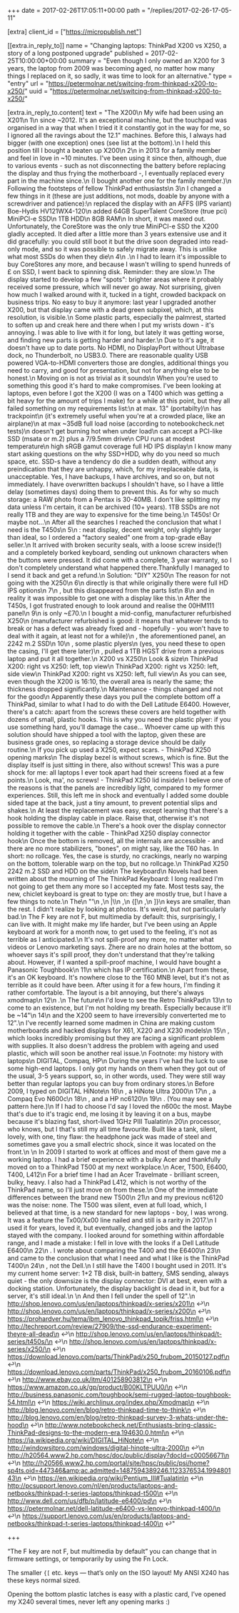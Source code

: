 +++
date = 2017-02-26T17:05:11+00:00
path = "/replies/2017-02-26-17-05-11"

[extra]
client_id = ["https://micropublish.net"]

[[extra.in_reply_to]]
name = "Changing laptops: ThinkPad X200 vs X250, a story of a long postponed upgrade"
published = 2017-02-25T10:00:00+00:00
summary = "Even though I only owned an X200 for 3 years, the laptop from 2009 was becoming aged, no matter how many things I replaced on it, so sadly, it was time to look for an alternative."
type = "entry"
url = "https://petermolnar.net/switcing-from-thinkpad-x200-to-x250/"
uuid = "https://petermolnar.net/switcing-from-thinkpad-x200-to-x250/"

[extra.in_reply_to.content]
text = "The X200\n      My wife had been using an X201\n       1\n       since ~2012. It's an exceptional machine, but the touchpad was organised in a way that when I tried it it constantly got in the way for me, so I ignored all the ravings about the 12.1\" machines. Before this, I always had bigger (with one exception) ones (see list at the bottom).\n      I held this position till I bought a beaten up X200\n       2\n       in 2013 for a family member and feel in love in ~10 minutes. I've been using it since then, although, due to various events - such as not disconnecting the battery before replacing the display and thus frying the motherboard -, I eventually replaced every part in the machine since.\n       (I bought another one for the family member.)\n      Following the footsteps of fellow ThinkPad enthusiasts\n       3\n       I changed a few things in it (these are just additions, not mods, doable by anyone with a screwdriver and patience):\n      replaced the display with an AFFS (IPS variant) Boe-Hydis HV121WX4-120\n       added 64GB SuperTalent CoreStore (true pci) MiniPCI-e SSD\n       1TB HDD\n       8GB RAM\n      In short, it was maxed out. Unfortunately, the CoreStore was the only true MiniPCI-e SSD the X200 gladly accepted. It died after a little more than 3 years extensive use and it did gracefully: you could still boot it but the drive soon degraded into read-only mode, and so it was possible to safely migrate away. This is unlike what most SSDs do when they die\n       4\n       .\n      I had to learn it's impossible to buy CoreStores any more, and because I wasn't willing to spend hunreds of £ on SSD, I went back to spinning disk. Reminder: they are slow.\n      The display started to develop a few \"spots\": brighter areas where it probably received some pressure, which will never go away. Not surprising, given how much I walked around with it, tucked in a tight, crowded backpack on business trips. No easy to buy it anymore: last year I upgraded another X200, but that display came with a dead green subpixel, which, at this resolution, is visible.\n      Some plastic parts, especially the palmrest, started to soften up and creak here and there when I put my wrists down - it's annoying. I was able to live with it for long, but lately it was getting worse, and finding new parts is getting harder and harder.\n      Due to it's age, it doesn't have up to date ports. No HDMI, no DisplayPort without Ultrabase dock, no Thunderbolt, no USB3.0. There are reasonable quality USB powered VGA-to-HDMI converters those are dongles, additional things you need to carry, and good for presentation, but not for anything else to be honest.\n      Moving on is not as trivial as it sounds\n      When you're used to something this good it's hard to make compromises. I've been looking at laptops, even before I got the X200 (I was on a T400 which was getting a bit heavy for the amount of trips I make) for a while at this point, but they all failed something on my requirements list:\n      at max. 13\" (portabilty)\n       has trackpoint\n        (it's extremely useful when you're at a crowded place, like an airplane)\n       at max ~35dB full load noise (according to notebookcheck.net tests)\n       doesn't get burning hot when under load\n       can accept a PCI-like SSD (msata or m.2) plus a 7/9.5mm drive\n       CPU runs at modest temperature\n       high sRGB gamut coverage full HD IPS display\n      I know many start asking questions on the why SSD+HDD, why do you need so much space, etc. SSD-s have a tendency do die a sudden death, without any preindication that they are unhappy, which, for my irreplaceable data, is unacceptable. Yes, I have backups, I have archives, and so on, but not immediately. I have overwritten backups I shouldn't have, so I have a little delay (sometimes days) doing them to prevent this. As for why so much storage: a RAW photo from a Pentax is 30-40MB. I don't like splitting my data unless I'm certain, it can be archived (10+ years). 1TB SSDs are not really 1TB and they are way to expensive for the time being.\n      T450s! Or maybe not...\n      After all the searches I reached the conclusion that what I need is the T450s\n       5\n       : neat display, decent weight, only slightly larger than ideal, so I ordered a \"factory sealed\" one from a top-grade eBay seller.\n      It arrived with broken security seals, with a loose screw inside(!) and a completely borked keyboard, sending out unknown characters when the buttons were pressed. It did come with a complete, 3 year warranty, so I don't completely understand what happened there.Thankfully I managed to I send it back and get a refund.\n      Solution: \"DIY\" X250\n      The reason for not going with the X250\n       6\n       directly is that while originally there were full HD IPS options\n       7\n       , but this disappeared from the parts list\n       8\n       and in reality it was impossible to get one with a display like this.\n      After the T450s, I got frustrated enough to look around and realise the 00HM111 panel\n       9\n       is only ~£70.\n      I bought a mid-config, manufacturer refurbished X250\n       (manufacturer refurbished is good: it means that whatever tends to break or has a defect was already fixed and - hopefully - you won't have to deal with it again, at least not for a while)\n       , the aforementioned panel, an 2242 m.2 SSD\n       10\n       , some plastic plyers\n       (yes, you need these to open the casing, I'll get there later)\n       , pulled a 1TB HGST drive from a previous laptop and put it all together.\n      X200 vs X250\n      Look &amp; size\n      ThinkPad X200: right vs X250: left, top view\n      ThinkPad X200: right vs X250: left, side view\n      ThinkPad X200: right vs X250: left, full view\n      As you can see, even though the X200 is 16:10, the overall area is nearly the same; the thickness dropped significantly.\n      Maintenance - things changed and not for the good\n      Apparently these days you pull the complete bottom off a ThinkPad, similar to what I had to do with the Dell Latitude E6400. However, there's a catch: apart from the screws these covers are held together with dozens of small, plastic hooks. This is why you need the plastic plyer: if you use something hard, you'll damage the case... Whoever came up with this solution should have shipped a tool with the laptop, given these are business grade ones, so replacing a storage device should be daily routine.\n      If you pick up used a X250, expect scars. - ThinkPad X250 opening marks\n      The display bezel is without screws, which is fine. But the display itself is just sitting in there, also without screws! This was a pure shock for me: all laptops I ever took apart had their screens fixed at a few points.\n      Look, ma', no screws! - ThinkPad X250 lid inside\n      I believe one of the reasons is that the panels are incredibly light, compared to my former experiences. Still, this left me in shock and eventually I added some double sided tape at the back, just a tiny amount, to prevent potential slips and shakes.\n      At least the replacement was easy, except learning that there's a hook holding the display cable in place. Raise that, otherwise it's not possible to remove the cable.\n      There's a hook over the display connector holding it together with the cable - ThinkPad X250 display connector hook\n      Once the bottom is removed, all the internals are accessible - and there are no more stabilizers, \"bones\", on might say, like the T60 has. In short: no rollcage. Yes, the case is sturdy, no crackings, nearly no warping on the bottom, tolerable warp on the top, but no rollcage.\n      ThinkPad X250 2242 m.2 SSD and HDD on the side\n      The keyboard\n      Novels had been written about the mourning of The ThinkPad Keyboard: I long realized I'm not going to get them any more so I accepted my fate. Most tests say, the new, chiclet keyboard is great to type on: they are mostly true, but I have a few things to note.\n      The\n       \"'\n       ,\n       |\\\n       ,\n       {[\n       ,\n       ]}\n       keys are smaller, than the rest. I didn't realize by looking at photos. It's weird, but not particularly bad.\n      The F key are not F, but multimedia by default: this, surprisingly, I can live with. It might make my life harder, but I've been using an Apple keyboard at work for a month now, to get used to the feeling, it's not as terrible as I anticipated.\n      It's not spill-proof any more, no matter what videos or Lenovo marketing says. Zhere are no drain holes at the bottom, so whoever says it's spill proof, they don't understand that they're talking about. However, if I wanted a spill-proof machine, I would have bought a Panasonic Toughbook\n       11\n       which has IP certification.\n      Apart from these, it's an OK keyboard. It's nowhere close to the T60 MNB level, but it's not as terrible as it could have been. After using it for a few hours, I'm finding it rather comfortable. The layout is a bit annoying, but there's always xmodmap\n       12\n       .\n      The future\n      I'd love to see the Retro ThinkPad\n       13\n       to come to an existence, but I'm not holding my breath. Especially because it'll be ~14\"\n       14\n       and the X200 seem to have irreversibly converterted me to 12\".\n      I've recently learned some madmen in China are making custom motherboards and hacked displays for X61, X220 and X230 models\n       15\n       , which looks incredibly promising but they are facing a significant problem with supplies. It also doesn't address the problem with ageing and used plastic, which will soon be another real issue.\n      Footnote: my history with laptops\n      DIGITAL, Compaq, HP\n      During the years I've had the luck to use some high-end laptops. I only got my hands on them when they got out of the usual, 3-5 years support, so, in other words, used. They were still way better than regular laptops you can buy from ordinary stores.\n      Before 2009, I typed on DIGITAL HiNote\n       16\n       , a HiNote Ultra 2000\n       17\n       , a Compaq Evo N600c\n       18\n       , and a HP nc6120\n       19\n       . (You may see a pattern here.)\n      If I had to choose I'd say I loved the n600c the most. Maybe that's due to it's tragic end, me losing it by leaving it on a bus, maybe because it's blazing fast, short-lived 1GHz PIII Tualatin\n       20\n       processor, who knows, but I that's still my all time favourite. Built like a tank, silent, lovely, with one, tiny flaw: the headphone jack was made of steel and sometimes gave you a small electric shock, since it was located on the front.\n      \n      In 2009 I started to work at offices and most of them gave me a working laptop. I had a brief experience with a bulky Acer and thankfully moved on to a ThinkPad T500 at my next workplace.\n      Acer, T500, E6400, T400, L412\n      For a brief time I had an Acer Travelmate - brilliant screen, bulky, heavy. I also had a ThinkPad L412, which is not worthy of the ThinkPad name, so I'll just move on from these.\n      One of the immediate differences between the brand new T500\n       21\n       and my previous nc6120 was the noise: none. The T500 was silent, even at full load, which, I believed at that time, is a new standard for new laptops - boy, I was wrong. It was a feature the Tx00/Xx00 line nailed and still is a rarity in 2017.\n      I used it for years, loved it, but eventually, changed jobs and the laptop stayed with the company. I looked around for something within affordable range, and I made a mistake: I fell in love with the looks if a Dell Latitude E6400\n       22\n       . I wrote about comparing the T400 and the E6400\n       23\n       and came to the conclusion that what I need and what I like is the ThinkPad T400\n       24\n       , not the Dell.\n      I still have the T400 I bought used in 2011. It's my current home server: 1+2 TB disk, built-in battery, SMS sending, always quiet - the only downsize is the display connector: DVI at best, even with a docking station. Unfortunately, the display backlight is dead in it, but for a server, it's still ideal.\n      \n      And then I fell under the spell of 12\".\n      http://shop.lenovo.com/us/en/laptops/thinkpad/x-series/x201\n          ↩\n        http://shop.lenovo.com/us/en/laptops/thinkpad/x-series/x200\n          ↩\n        https://prohardver.hu/tema/ibm_lenovo_thinkpad_topik/friss.html\n          ↩\n        http://techreport.com/review/27909/the-ssd-endurance-experiment-theyre-all-dead\n          ↩\n        http://shop.lenovo.com/us/en/laptops/thinkpad/t-series/t450s/\n          ↩\n        http://shop.lenovo.com/us/en/laptops/thinkpad/x-series/x250/\n          ↩\n        https://download.lenovo.com/parts/ThinkPad/x250_frubom_20150127.pdf\n          ↩\n        https://download.lenovo.com/parts/ThinkPad/x250_frubom_20160106.pdf\n          ↩\n        http://www.ebay.co.uk/itm/401258903812\n          ↩\n        https://www.amazon.co.uk/gp/product/B00KLTPUU0/\n          ↩\n        http://business.panasonic.com/toughbook/semi-rugged-laptop-toughbook-54.html\n          ↩\n        https://wiki.archlinux.org/index.php/Xmodmap\n          ↩\n        http://blog.lenovo.com/en/blog/retro-thinkpad-time-to-think\n          ↩\n        http://blog.lenovo.com/en/blog/retro-thinkpad-survey-3-whats-under-the-hood\n          ↩\n        http://www.notebookcheck.net/Enthusiasts-bring-classic-ThinkPad-designs-to-the-modern-era.194630.0.html\n          ↩\n        https://ja.wikipedia.org/wiki/DIGITAL_HiNote\n          ↩\n        http://windowsitpro.com/windows/digital-hinote-ultra-2000\n          ↩\n        http://h20564.www2.hp.com/hpsc/doc/public/display?docId=c00056671\n          ↩\n        http://h20566.www2.hp.com/portal/site/hpsc/public/psi/home?sp4ts.oid=447346&amp;ac.admitted=1487594389246.1123376534.199480143\n          ↩\n        https://en.wikipedia.org/wiki/Pentium_III#Tualatin\n          ↩\n        http://pcsupport.lenovo.com/nl/en/products/laptops-and-netbooks/thinkpad-t-series-laptops/thinkpad-t500\n          ↩\n        http://www.dell.com/us/dfb/p/latitude-e6400/pd\n          ↩\n        https://petermolnar.net/dell-latitude-e6400-vs-lenovo-thinkpad-t400/\n          ↩\n        https://support.lenovo.com/us/en/products/laptops-and-netbooks/thinkpad-t-series-laptops/thinkpad-t400\n          ↩"

+++

<p>“The F key are not F, but multimedia by default” you can change that in firmware settings, or temporarily by using the Fn Lock.</p>
<p>The smaller <code>{[</code> etc. keys — that’s only on the ISO layout! My ANSI X240 has these keys normal sized.</p>
<p>Opening the bottom plastic latches is easy with a plastic card, I’ve opened my X240 several times, never left any opening marks :)</p>